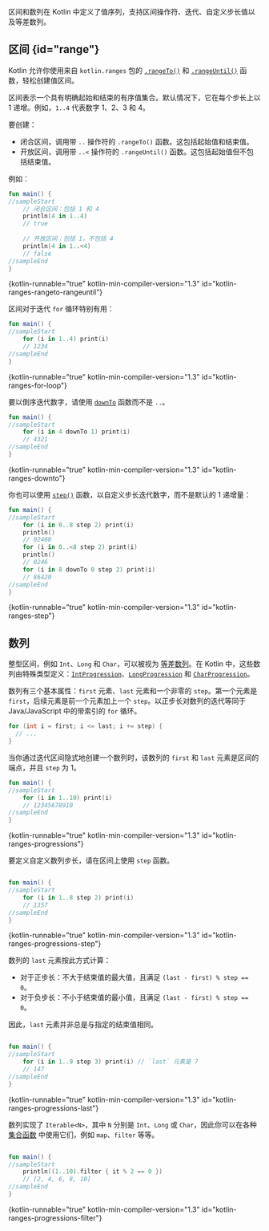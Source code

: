 [//]: # (title: 区间与数列)

区间和数列在 Kotlin 中定义了值序列，支持区间操作符、迭代、自定义步长值以及等差数列。

## 区间 {id="range"}

Kotlin 允许你使用来自 `kotlin.ranges` 包的 [`.rangeTo()`](https://kotlinlang.org/api/latest/jvm/stdlib/kotlin.ranges/range-to.html) 和 [`.rangeUntil()`](https://kotlinlang.org/api/latest/jvm/stdlib/kotlin.ranges/range-until.html) 函数，轻松创建值区间。

区间表示一个具有明确起始和结束的有序值集合。默认情况下，它在每个步长上以 1 递增。例如，`1..4` 代表数字 1、2、3 和 4。

要创建：

*   闭合区间，调用带 `..` 操作符的 `.rangeTo()` 函数。这包括起始值和结束值。
*   开放区间，调用带 `..<` 操作符的 `.rangeUntil()` 函数。这包括起始值但不包括结束值。

例如：

```kotlin
fun main() {
//sampleStart
    // 闭合区间：包括 1 和 4
    println(4 in 1..4)
    // true
    
    // 开放区间：包括 1，不包括 4
    println(4 in 1..<4)
    // false
//sampleEnd
}
```
{kotlin-runnable="true" kotlin-min-compiler-version="1.3" id="kotlin-ranges-rangeto-rangeuntil"}

区间对于迭代 `for` 循环特别有用：

```kotlin
fun main() {
//sampleStart
    for (i in 1..4) print(i)
    // 1234
//sampleEnd
}
```
{kotlin-runnable="true" kotlin-min-compiler-version="1.3" id="kotlin-ranges-for-loop"}

要以倒序迭代数字，请使用 [`downTo`](https://kotlinlang.org/api/latest/jvm/stdlib/kotlin.ranges/down-to.html) 函数而不是 `..`。

```kotlin
fun main() {
//sampleStart
    for (i in 4 downTo 1) print(i)
    // 4321
//sampleEnd
}
```
{kotlin-runnable="true" kotlin-min-compiler-version="1.3" id="kotlin-ranges-downto"}

你也可以使用 [`step()`](https://kotlinlang.org/api/latest/jvm/stdlib/kotlin.ranges/step.html) 函数，以自定义步长迭代数字，而不是默认的 1 递增量：

```kotlin
fun main() {
//sampleStart
    for (i in 0..8 step 2) print(i)
    println()
    // 02468
    for (i in 0..<8 step 2) print(i)
    println()
    // 0246
    for (i in 8 downTo 0 step 2) print(i)
    // 86420
//sampleEnd
}
```
{kotlin-runnable="true" kotlin-min-compiler-version="1.3" id="kotlin-ranges-step"}

## 数列

整型区间，例如 `Int`、`Long` 和 `Char`，可以被视为 [等差数列](https://en.wikipedia.org/wiki/Arithmetic_progression)。在 Kotlin 中，这些数列由特殊类型定义：[`IntProgression`](https://kotlinlang.org/api/latest/jvm/stdlib/kotlin.ranges/-int-progression/index.html)、[`LongProgression`](https://kotlinlang.org/api/latest/jvm/stdlib/kotlin.ranges/-long-progression/index.html) 和 [`CharProgression`](https://kotlinlang.org/api/latest/jvm/stdlib/kotlin.ranges/-char-progression/index.html)。

数列有三个基本属性：`first` 元素、`last` 元素和一个非零的 `step`。第一个元素是 `first`，后续元素是前一个元素加上一个 `step`。以正步长对数列的迭代等同于 Java/JavaScript 中的带索引的 `for` 循环。

```java
for (int i = first; i <= last; i += step) {
  // ...
}
```

当你通过迭代区间隐式地创建一个数列时，该数列的 `first` 和 `last` 元素是区间的端点，并且 `step` 为 1。

```kotlin
fun main() {
//sampleStart
    for (i in 1..10) print(i)
    // 12345678910
//sampleEnd
}
```
{kotlin-runnable="true" kotlin-min-compiler-version="1.3" id="kotlin-ranges-progressions"}

要定义自定义数列步长，请在区间上使用 `step` 函数。

```kotlin

fun main() {
//sampleStart
    for (i in 1..8 step 2) print(i)
    // 1357
//sampleEnd
}
```
{kotlin-runnable="true" kotlin-min-compiler-version="1.3" id="kotlin-ranges-progressions-step"}

数列的 `last` 元素按此方式计算：
*   对于正步长：不大于结束值的最大值，且满足 `(last - first) % step == 0`。
*   对于负步长：不小于结束值的最小值，且满足 `(last - first) % step == 0`。

因此，`last` 元素并非总是与指定的结束值相同。

```kotlin

fun main() {
//sampleStart
    for (i in 1..9 step 3) print(i) // `last` 元素是 7
    // 147
//sampleEnd
}
```
{kotlin-runnable="true" kotlin-min-compiler-version="1.3" id="kotlin-ranges-progressions-last"}

数列实现了 `Iterable<N>`，其中 `N` 分别是 `Int`、`Long` 或 `Char`，因此你可以在各种 [集合函数](collection-operations.md) 中使用它们，例如 `map`、`filter` 等等。

```kotlin

fun main() {
//sampleStart
    println((1..10).filter { it % 2 == 0 })
    // [2, 4, 6, 8, 10]
//sampleEnd
}
```
{kotlin-runnable="true" kotlin-min-compiler-version="1.3" id="kotlin-ranges-progressions-filter"}